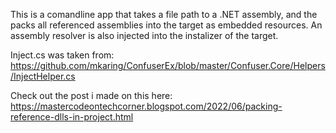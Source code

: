 This is a comandline app that takes a file path to a .NET assembly, and the packs all referenced assemblies into the target as embedded resources. An assembly resolver is also injected into the instalizer of the target.

Inject.cs was taken from: https://github.com/mkaring/ConfuserEx/blob/master/Confuser.Core/Helpers/InjectHelper.cs

Check out the post i made on this here: https://mastercodeontechcorner.blogspot.com/2022/06/packing-reference-dlls-in-project.html